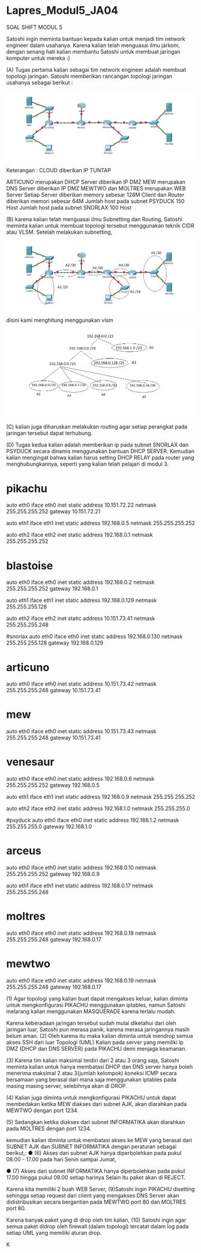 # Lapres_Modul5_JA04

SOAL SHIFT MODUL 5

<p> 
Satoshi ingin meminta bantuan kepada kalian untuk menjadi tim network engineer dalam usahanya.
Karena kalian telah menguasai ilmu jarkom, dengan senang hati kalian membantu Satoshi untuk
membuat jaringan komputer untuk mereka :) </pre>

<p>
(A) Tugas pertama kalian sebagai tim network engineer adalah membuat topologi jaringan. Satoshi
memberikan rancangan topologi jaringan usahanya sebagai berikut :
</p>

<img src="https://github.com/ImanAfandy/Lapres_Modul5_JA04/blob/master/modul5.png">

<p>
Keterangan : CLOUD diberikan IP TUNTAP

ARTICUNO merupakan DHCP Server diberikan IP DMZ
MEW merupakan DNS Server diberikan IP DMZ
MEWTWO dan MOLTRES merupakan WEB Server
Setiap Server diberikan memory sebesar 128M
Client dan Router diberikan memori sebesar 64M
Jumlah host pada subnet PSYDUCK 150 Host
Jumlah host pada subnet SNORLAX 100 Host
</p>
<p>
(B) karena kalian telah menguasai ilmu Subnetting dan Routing, Satoshi meminta kalian untuk
membuat topologi tersebut menggunakan teknik CIDR atau VLSM. Setelah melakukan subnetting,
</p>
<img src="https://github.com/ImanAfandy/Lapres_Modul5_JA04/blob/master/Pengelompokan%20subneting.png">
<p> disini kami menghitung menggunakan vlsm <p>
 <img src="https://github.com/ImanAfandy/Lapres_Modul5_JA04/blob/master/perhitungan%20vlsm.png">
  
 <p> 
(C) kalian juga diharuskan melakukan routing agar setiap perangkat pada jaringan tersebut dapat
terhubung.
 </p> 
 <p>
(D) Tugas kedua kalian adalah memberikan ip pada subnet SNORLAX dan PSYDUCK secara
dinamis menggunakan bantuan DHCP SERVER. Kemudian kalian mengingat bahwa kalian harus
setting DHCP RELAY pada router yang menghubungkannya, seperti yang kalian telah pelajari di
modul 3.</p>


# pikachu
auto eth0
iface eth0 inet static
address 10.151.72.22
netmask 255.255.255.252
gateway 10.151.72.21

auto eth1
iface eth1 inet static
address 192.168.0.5
netmask 255.255.255.252

auto eth2
iface eth2 inet static
address 192.168.0.1
netmask 255.255.255.252

# blastoise
auto eth0
iface eth0 inet static
address 192.168.0.2
netmask 255.255.255.252
gateway 192.168.0.1

auto eth1
iface eth1 inet static
address 192.168.0.129
netmask 255.255.255.128

auto eth2
iface eth2 inet static
address 10.151.73.41
netmask 255.255.255.248

#snorlax
auto eth0
iface eth0 inet static
address 192.168.0.130
netmask 255.255.255.128
gateway 192.168.0.129

# articuno
auto eth0
iface eth0 inet static
address 10.151.73.42
netmask 255.255.255.248
gateway 10.151.73.41

# mew
auto eth0
iface eth0 inet static
address 10.151.73.43
netmask 255.255.255.248
gateway 10.151.73.41

# venesaur
auto eth0
iface eth0 inet static
address 192.168.0.6
netmask 255.255.255.252
gateway 192.168.0.5

auto eth1
iface eth1 inet static
address 192.168.0.9
netmask 255.255.255.252

auto eth2
iface eth2 inet static
address 192.168.1.0
netmask 255.255.255.0

#psyduck
auto eth0
iface eth0 inet static
address 192.168.1.2
netmask 255.255.255.0
gateway 192.168.1.0

# arceus
auto eth0
iface eth0 inet static
address 192.168.0.10
netmask 255.255.255.252
gateway 192.168.0.9

auto eth1
iface eth1 inet static
address 192.168.0.17
netmask 255.255.255.248

# moltres
auto eth0
iface eth0 inet static
address 192.168.0.18
netmask 255.255.255.248
gateway 192.168.0.17

# mewtwo
auto eth0
iface eth0 inet static
address 192.168.0.19
netmask 255.255.255.248
gateway 192.168.0.17

<p>(1) Agar topologi yang kalian buat dapat mengakses keluar, kalian diminta untuk mengkonfigurasi
PIKACHU menggunakan iptables, namun Satoshi melarang kalian menggunakan MASQUERADE
karena terlalu mudah.</p>
<p>
Karena keberadaan jaringan tersebut sudah mulai diketahui dari oleh jaringan luar, Satoshi pun
merasa panik, karena merasa jaringannya masih belum aman. (2) Oleh karena itu maka kalian diminta
untuk mendrop semua akses SSH dari luar Topologi (UML) Kalian pada server yang memiliki ip
DMZ (DHCP dan DNS SERVER) pada PIKACHU demi menjaga keamanan.</p>
<p>
(3) Karena tim kalian maksimal terdiri dari 2 atau 3 orang saja, Satoshi meminta kalian untuk hanya
membatasi DHCP dan DNS server hanya boleh menerima maksimal 2 atau 3(jumlah kelompok)
koneksi ICMP secara bersamaan yang berasal dari mana saja menggunakan iptables pada masing
masing server, selebihnya akan di DROP.</p>

<p>(4) Kalian juga diminta untuk mengkonfigurasi PIKACHU untuk dapat membedakan ketika MEW
diakses dari subnet AJK, akan diarahkan pada MEWTWO dengan port 1234. </p>
<p>(5) Sedangkan ketika
diakses dari subnet INFORMATIKA akan diarahkan pada MOLTRES dengan port 1234. </p>
<p>
kemudian kalian diminta untuk membatasi akses ke MEW yang berasal dari SUBNET AJK dan
SUBNET INFORMATIKA dengan peraturan sebagai berikut,:
● (6) Akses dari subnet AJK hanya diperbolehkan pada pukul 08.00 - 17.00 pada hari Senin sampai
Jumat, </p>
<p>
● (7) Akses dari subnet INFORMATIKA hanya diperbolehkan pada pukul 17.00 hingga pukul
09.00 setiap harinya
Selain itu paket akan di REJECT. </p>
<p>
Karena kita memiliki 2 buah WEB Server, (9)Satoshi ingin PIKACHU disetting sehingga setiap
request dari client yang mengakses DNS Server akan didistribusikan secara bergantian pada
MEWTWO port 80 dan MOLTRES port 80. </p>
<p>
Karena banyak paket yang di drop oleh tim kalian, (10) Satoshi ingin agar semua paket didrop oleh
firewall (dalam topologi) tercatat dalam log pada setiap UML yang memiliki aturan drop. </p>

K
